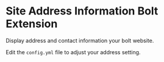 Site Address Information Bolt Extension
=======================================

Display address and contact information your bolt website.

Edit the `config.yml` file to adjust your address setting.

